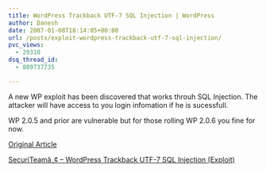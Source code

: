 ```yaml
---
title: WordPress Trackback UTF-7 SQL Injection | WordPress
author: Danesh
date: 2007-01-08T18:14:05+00:00
url: /posts/exploit-wordpress-trackback-utf-7-sql-injection/
pvc_views:
  - 29310
dsq_thread_id:
  - 889737735

---
```

A new WP exploit has been discovered that works throuh SQL Injection. The attacker will have access to you login infomation if he is sucessfull.

WP 2.0.5 and prior are vulnerable but for those rolling WP 2.0.6 you fine for now.

[Original Article][1]

[SecuriTeamâ„¢ &#8211; WordPress Trackback UTF-7 SQL Injection (Exploit)][2]

 [1]: http://www.milw0rm.com/exploits/3095
 [2]: http://www.securiteam.com/exploits/5XP072AKAQ.html